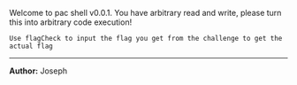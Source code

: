 Welcome to pac shell v0.0.1. You have arbitrary read and write, please turn this into arbitrary code execution!

``Use flagCheck to input the flag you get from the challenge to get the actual flag``

---
**Author:** Joseph